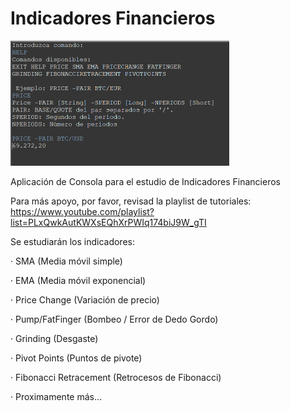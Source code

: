 # Indicadores Financieros

<img width="350" alt="image" src="https://raw.githubusercontent.com/ThePedrock/indicadoresFinancieros/master/src/main/resources/demo.png">

Aplicación de Consola para el estudio de Indicadores Financieros

Para más apoyo, por favor, revisad la playlist de tutoriales:
https://www.youtube.com/playlist?list=PLxQwkAutKWXsEQhXrPWIq174biJ9W_gTI

Se estudiarán los indicadores:
  
  · SMA (Media móvil simple)
  
  · EMA (Media móvil exponencial)
  
  · Price Change (Variación de precio)
  
  · Pump/FatFinger (Bombeo / Error de Dedo Gordo)
  
  · Grinding (Desgaste)

  · Pivot Points (Puntos de pivote)

  · Fibonacci Retracement (Retrocesos de Fibonacci)
  
  · Proximamente más...
